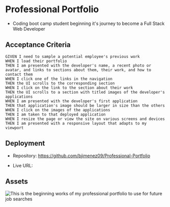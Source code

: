 # Professional Portfolio
* Coding boot camp student beginning it's journey to become a Full Stack Web Developer

## Acceptance Criteria 
    GIVEN I need to sample a potential employee's previous work
    WHEN I load their portfolio
    THEN I am presented with the developer's name, a recent photo or avatar, and links to sections about them, their work, and how to contact them
    WHEN I click one of the links in the navigation
    THEN the UI scrolls to the corresponding section
    WHEN I click on the link to the section about their work
    THEN the UI scrolls to a section with titled images of the developer's applications
    WHEN I am presented with the developer's first application
    THEN that application's image should be larger in size than the others
    WHEN I click on the images of the applications
    THEN I am taken to that deployed application
    WHEN I resize the page or view the site on various screens and devices
    THEN I am presented with a responsive layout that adapts to my viewport

## Deployment

- Repository: https://github.com/bjimenez09/Professional-Portfolio

- Live URL: 

## Assets

![This is the beginning works of my professional portfolio to use for future job searches](/Develop/assets/images/Brandon%20Jimenez%20Portfolio.gif)
​
